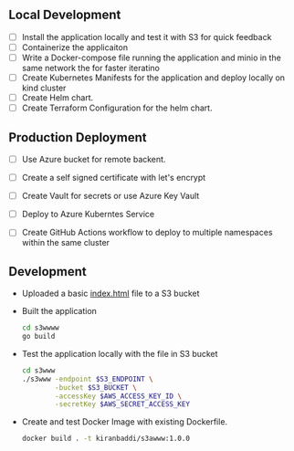 ## Local Development

- [ ] Install the application locally and test it with S3 for quick feedback
- [ ] Containerize the applicaiton  
- [ ] Write a Docker-compose file running the application and minio in the same network the for faster iteratino
- [ ] Create Kubernetes Manifests for the application and deploy locally on kind cluster
- [ ] Create Helm chart.
- [ ] Create Terraform Configuration for the helm chart.

## Production Deployment 
- [ ] Use Azure bucket for remote backent. 
- [ ] Create a self signed certificate with let's encrypt
- [ ] Create Vault for secrets or use Azure Key Vault 
- [ ] Deploy to Azure Kuberntes Service
- [ ] Create GitHub Actions workflow to deploy to multiple namespaces within the same cluster



## Development

- Uploaded a basic [index.html](../Infrastructure/index.html) file to a S3 bucket
- Built the application

    ```bash
    cd s3wwww
    go build
    ```
- Test the application locally with the file in S3 bucket
    ```bash
    cd s3www
    ./s3www -endpoint $S3_ENDPOINT \
            -bucket $S3_BUCKET \
            -accessKey $AWS_ACCESS_KEY_ID \
            -secretKey $AWS_SECRET_ACCESS_KEY
    ```
- Create and test Docker Image with existing Dockerfile.
    
    ```bash
    docker build . -t kiranbaddi/s3awww:1.0.0
    ```